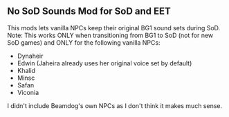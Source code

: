 ## No SoD Sounds Mod for SoD and EET

This mods lets vanilla NPCs keep their original BG1 sound sets during SoD.  
Note: This works ONLY when transitioning from BG1 to SoD (not for new SoD games) and ONLY for the following vanilla NPCs:
- Dynaheir
- Edwin
(Jaheira already uses her original voice set by default)
- Khalid
- Minsc
- Safan
- Viconia

I didn't include Beamdog's own NPCs as I don't think it makes much sense.
